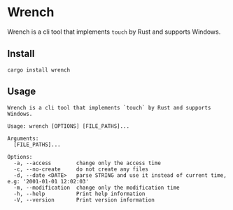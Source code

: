 # Wrench

Wrench is a cli tool that implements `touch` by Rust and supports Windows.

## Install

`cargo install wrench`

## Usage

```shell
Wrench is a cli tool that implements `touch` by Rust and supports Windows.

Usage: wrench [OPTIONS] [FILE_PATHS]...

Arguments:
  [FILE_PATHS]...

Options:
  -a, --access        change only the access time
  -c, --no-create     do not create any files
  -d, --date <DATE>   parse STRING and use it instead of current time, e.g: '2001-01-01 12:02:03'
  -m, --modification  change only the modification time
  -h, --help          Print help information
  -V, --version       Print version information
```
